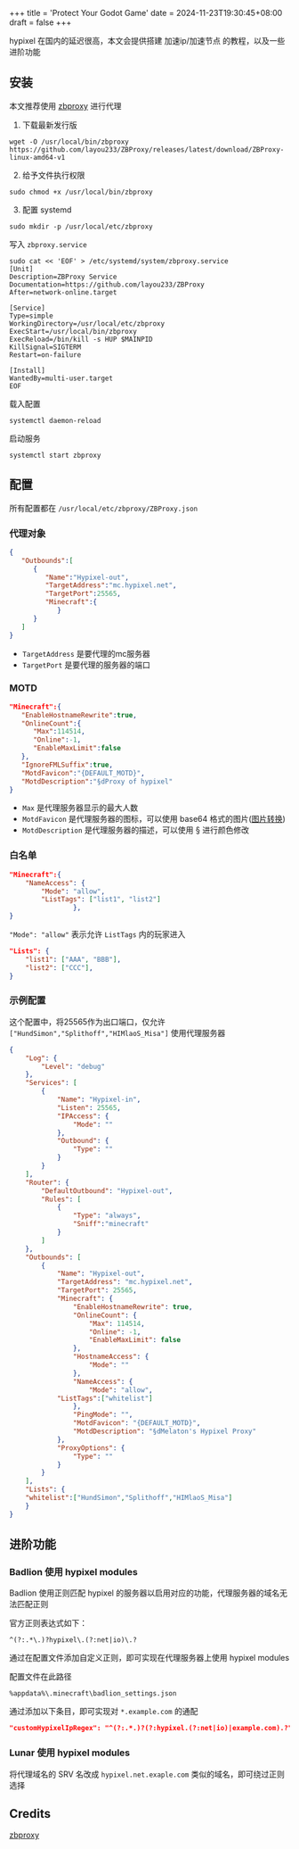 +++
title = 'Protect Your Godot Game'
date = 2024-11-23T19:30:45+08:00
draft = false
+++

hypixel 在国内的延迟很高，本文会提供搭建 加速ip/加速节点 的教程，以及一些进阶功能

<!--more-->

## 安装

本文推荐使用 [zbproxy](https://github.com/layou233/ZBProxy) 进行代理

1. 下载最新发行版

```shell
wget -O /usr/local/bin/zbproxy https://github.com/layou233/ZBProxy/releases/latest/download/ZBProxy-linux-amd64-v1
```

2. 给予文件执行权限

```shell
sudo chmod +x /usr/local/bin/zbproxy
```

3. 配置 systemd

```shell
sudo mkdir -p /usr/local/etc/zbproxy
```

写入 `zbproxy.service`

```shell
sudo cat << 'EOF' > /etc/systemd/system/zbproxy.service
[Unit]
Description=ZBProxy Service
Documentation=https://github.com/layou233/ZBProxy
After=network-online.target

[Service]
Type=simple
WorkingDirectory=/usr/local/etc/zbproxy
ExecStart=/usr/local/bin/zbproxy
ExecReload=/bin/kill -s HUP $MAINPID
KillSignal=SIGTERM
Restart=on-failure

[Install]
WantedBy=multi-user.target
EOF
```

载入配置

```shell
systemctl daemon-reload
```

启动服务

```shell
systemctl start zbproxy
```

## 配置

所有配置都在 `/usr/local/etc/zbproxy/ZBProxy.json`

### 代理对象

```json
{
   "Outbounds":[
      {
         "Name":"Hypixel-out",
         "TargetAddress":"mc.hypixel.net",
         "TargetPort":25565,
         "Minecraft":{
            }
      }
   ]
}
```

- `TargetAddress` 是要代理的mc服务器
- `TargetPort` 是要代理的服务器的端口

### MOTD

```json
"Minecraft":{
   "EnableHostnameRewrite":true,
   "OnlineCount":{
      "Max":114514,
      "Online":-1,
      "EnableMaxLimit":false
   },
   "IgnoreFMLSuffix":true,
   "MotdFavicon":"{DEFAULT_MOTD}",
   "MotdDescription":"§dProxy of hypixel"
}
```
- `Max` 是代理服务器显示的最大人数
- `MotdFavicon` 是代理服务器的图标，可以使用 base64 格式的图片([图片转换](https://launium.com/app/file-base64))
- `MotdDescription` 是代理服务器的描述，可以使用 § 进行颜色修改

### 白名单

```json
"Minecraft":{
    "NameAccess": {
        "Mode": "allow",
        "ListTags": ["list1", "list2"]
                },
}
```

`"Mode": "allow"` 表示允许 `ListTags` 内的玩家进入

```json
"Lists": {
    "list1": ["AAA", "BBB"],
    "list2": ["CCC"],
}
```

### 示例配置

这个配置中，将25565作为出口端口，仅允许`["HundSimon","Splithoff","HIMlaoS_Misa"]` 使用代理服务器

```json
{
    "Log": {
        "Level": "debug"
    },
    "Services": [
        {
            "Name": "Hypixel-in",
            "Listen": 25565,
            "IPAccess": {
                "Mode": ""
            },
            "Outbound": {
                "Type": ""
            }
        }
    ],
    "Router": {
        "DefaultOutbound": "Hypixel-out",
        "Rules": [
            {
                "Type": "always",
                "Sniff":"minecraft"
            }
        ]
    },
    "Outbounds": [
        {
            "Name": "Hypixel-out",
            "TargetAddress": "mc.hypixel.net",
            "TargetPort": 25565,
            "Minecraft": {
                "EnableHostnameRewrite": true,
                "OnlineCount": {
                    "Max": 114514,
                    "Online": -1,
                    "EnableMaxLimit": false
                },
                "HostnameAccess": {
                    "Mode": ""
                },
                "NameAccess": {
                    "Mode": "allow",
            "ListTags":["whitelist"]
                },
                "PingMode": "",
                "MotdFavicon": "{DEFAULT_MOTD}",
                "MotdDescription": "§dMelaton's Hypixel Proxy"
            },
            "ProxyOptions": {
                "Type": ""
            }
        }
    ],
    "Lists": {
    "whitelist":["HundSimon","Splithoff","HIMlaoS_Misa"]
    }
}
```

## 进阶功能

### Badlion 使用 hypixel modules

Badlion 使用正则匹配 hypixel 的服务器以启用对应的功能，代理服务器的域名无法匹配正则

官方正则表达式如下：

```regexp
^(?:.*\.)?hypixel\.(?:net|io)\.?
```

通过在配置文件添加自定义正则，即可实现在代理服务器上使用 hypixel modules

配置文件在此路径

```
%appdata%\.minecraft\badlion_settings.json
```

通过添加以下条目，即可实现对 `*.example.com` 的通配

```json
"customHypixelIpRegex": "^(?:.*.)?(?:hypixel.(?:net|io)|example.com).?",
```
### Lunar 使用 hypixel modules

将代理域名的 SRV 名改成 `hypixel.net.exaple.com` 类似的域名，即可绕过正则选择

## Credits

[zbproxy](https://github.com/layou233/ZBProxy)